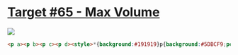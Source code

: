 # [Target #65 - Max Volume](https://cssbattle.dev/play/65)

![](https://cssbattle.dev/targets/65.png)

```HTML
<p a><p b><p c><p d><style>*{background:#191919}p{background:#5DBCF9;position:fixed}[a]{margin:42 92;width:0;height:0;border-top:100px solid #191919;border-right:100px solid#5DBCF9;border-bottom:100px solid#191919;}[b]{margin:117 67;width:50;height:50;border-radius:20% 0 0 20%}[c]{margin:42 217;height:200;width:100;border-radius:200px 0 0 200px;transform:rotate(180deg);background:repeating-radial-gradient(circle at 100%,#191919 0,#191919 15px,#5DBCF9 15px,#5DBCF9 25px)}[d]{margin:117 217;height:50;width:30;border-radius:50% 0 0 50%;transform:rotate(180deg);background:#191919
```